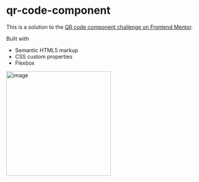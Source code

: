 # qr-code-component
This is a solution to the [QR code component challenge on Frontend Mentor](https://www.frontendmentor.io/challenges/qr-code-component-iux_sIO_H).

Built with

- Semantic HTML5 markup
- CSS custom properties
- Flexbox

<img width="279" alt="image" src="https://github.com/juanpablobracco/qr-code-component/assets/64668332/53e8fe65-3024-4d8a-8da6-270da77b589e">

